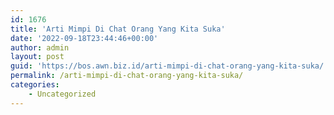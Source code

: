 ```yaml
---
id: 1676
title: 'Arti Mimpi Di Chat Orang Yang Kita Suka'
date: '2022-09-18T23:44:46+00:00'
author: admin
layout: post
guid: 'https://bos.awn.biz.id/arti-mimpi-di-chat-orang-yang-kita-suka/'
permalink: /arti-mimpi-di-chat-orang-yang-kita-suka/
categories:
    - Uncategorized
---
```


